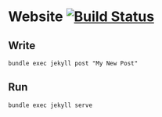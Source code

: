 # Website [![Build Status](https://travis-ci.com/johndcobb/johndcobb.github.io.svg?branch=master)](https://travis-ci.com/johndcobb/johndcobb.github.io)


## Write

```
bundle exec jekyll post "My New Post"
```

## Run

```
bundle exec jekyll serve
```
